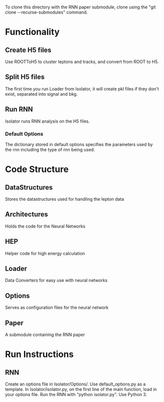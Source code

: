 To clone this directory with the RNN paper submodule, clone using the "git clone --recurse-submodules" command.

# Functionality
## Create H5 files
Use ROOTToH5 to cluster leptons and tracks, and convert from ROOT to H5.
## Split H5 files
The first time you run Loader from Isolator, it will create pkl files if they don't exist, separated into signal and bkg.
## Run RNN
Isolator runs RNN analysis on the H5 files.
### Default Options
The dictionary stored in default options specifies the parameters used by the rnn including the type of rnn being used.

# Code Structure
## DataStructures
Stores the datastructures used for handling the lepton data
## Architectures
Holds the code for the Neural Networks
## HEP
Helper code for high energy calculation
## Loader
Data Converters for easy use with neural networks
## Options
Serves as configuration files for the neural network
## Paper
A submodule containing the RNN paper

# Run Instructions
## RNN
Create an options file in Isolator/Options/. Use default_options.py as a template.
In Isolator/isolator.py, on the first line of the main function, load in your options file.
Run the RNN with "python isolator.py". Use Python 3.
